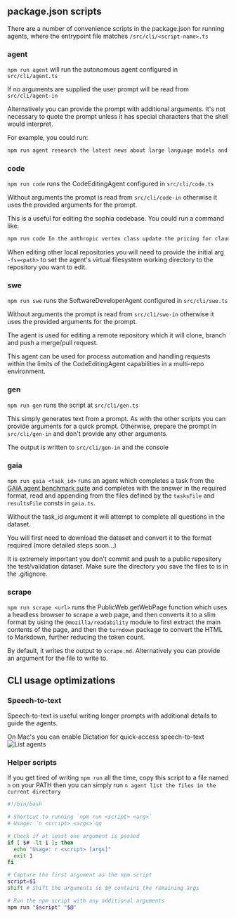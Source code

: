 ## package.json scripts

There are a number of convenience scripts in the package.json for running agents, where the entrypoint file matches `/src/cli/<script-name>.ts`

### agent

`npm run agent` will run the autonomous agent configured in `src/cli/agent.ts`

If no arguments are supplied the user prompt will be read from `src/cli/agent-in`

Alternatively you can provide the prompt with additional arguments. It's not necessary to quote the prompt unless it has special characters that the shell would interpret.

For example, you could run:
```bash
npm run agent research the latest news about large language models and write a report to the file ai-news.md
```

### code

`npm run code` runs the CodeEditingAgent configured in `src/cli/code.ts`

Without arguments the prompt is read from `src/cli/code-in` otherwise it uses the provided arguments for the prompt.

This is a useful for editing the sophia codebase. You could run a command like:

```bash
npm run code In the anthropic vertex class update the pricing for claude 3.5 sonnet to be 3 dollars per million input tokens and 15 dollars per million output tokens
```

When editing other local repositories you will need to provide the initial arg `-fs=<path>` to set the agent's virtual filesystem working 
directory to the repository you want to edit.

### swe

`npm run swe` runs the SoftwareDeveloperAgent configured in `src/cli/swe.ts`

Without arguments the prompt is read from `src/cli/swe-in` otherwise it uses the provided arguments for the prompt.

The agent is used for editing a remote repository which it will clone, branch and push a merge/pull request.

This agent can be used for process automation and handling requests within the limits of the CodeEditingAgent capabilities in a multi-repo environment.

### gen

`npm run gen` runs the script at `src/cli/gen.ts`

This simply generates text from a prompt. As with the other scripts you can provide arguments for a quick prompt. 
Otherwise, prepare the prompt in `src/cli/gen-in` and don't provide any other arguments.

The output is written to `src/cli/gen-in` and the console

### gaia

`npm run gaia <task_id>` runs an agent which completes a task from the [GAIA agent benchmark suite](https://huggingface.co/datasets/gaia-benchmark/GAIA) and
completes with the answer in the required format, read and appending from the files defined by the `tasksFile` and `resultsFile` consts in `gaia.ts`.

Without the task_id argument it will attempt to complete all questions in the dataset.

You will first need to download the dataset and convert it to the format required (more detailed steps soon...)

It is extremely important you don't commit and push to a public repository the test/validation dataset.
Make sure the directory you save the files to is in the .gitignore.

### scrape

`npm run scrape <url>` runs the PublicWeb.getWebPage function which uses a headless browser to scrape a web page, and then converts
it to a slim format by using the `@mozilla/readability` module to first extract the main contents of the page, and then the `turndown`
package to convert the HTML to Markdown, further reducing the token count.

By default, it writes the output to `scrape.md`. Alternatively you can provide an argument for the file to write to.

## CLI usage optimizations

### Speech-to-text

Speech-to-text is useful writing longer prompts with additional details to guide the agents.

On Mac's you can enable Dictation for quick-access speech-to-text
![List agents](https://public.trafficguard.ai/nous/dictation.png)

### Helper scripts

If you get tired of writing `npm run` all the time, copy this script to a file named `n` on your PATH
then you can simply run `n agent list the files in the current directory`

```bash
#!/bin/bash

# Shortcut to running `npm run <script> <arg>`
# Usage: `n <script> <args>`qq

# Check if at least one argument is passed
if [ $# -lt 1 ]; then
  echo "Usage: r <script> [args]"
  exit 1
fi

# Capture the first argument as the npm script
script=$1
shift # Shift the arguments so $@ contains the remaining args

# Run the npm script with any additional arguments
npm run "$script" "$@"
```
